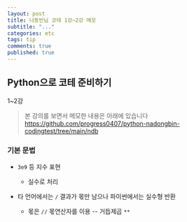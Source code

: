 ```yaml
---
layout: post
title: 나동빈님 코테 1강~2강 메모
subtitle: "..."
categories: etc
tags: tip
comments: true
published: true
---
```


## Python으로 코테 준비하기

1~2강

> 본 강의를 보면서 메모한 내용은 아래에 있습니다
> https://github.com/progress0407/python-nadongbin-codingtest/tree/main/ndb

### 기본 문법

- `3e9` 등 지수 표현

  - 실수로 처리

- 타 언어에서는 `/` 결과가 몫만 남으나 파이썬에서는 실수형 반환
  - 몫은 `//` 몫연산자를 이용
    -- 거듭제곱 `**`
